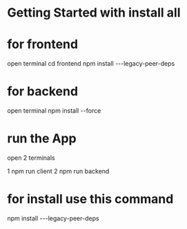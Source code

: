 # Getting Started with install all 
# for frontend 
open terminal 
cd frontend
npm install  ---legacy-peer-deps 
# for backend 
open terminal 
npm install --force 

# run the App
open 2 terminals

1 npm run client 
2 npm run backend 

# for install use this command 

npm install <new-library> ---legacy-peer-deps

